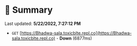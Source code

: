# 📖 Summary
Last updated: **5/22/2022, 7:27:12 PM**

- `GET` [https://Bhadwa-sala.toxicblte.repl.co](https://Bhadwa-sala.toxicblte.repl.co) - **Down** (6877ms)
